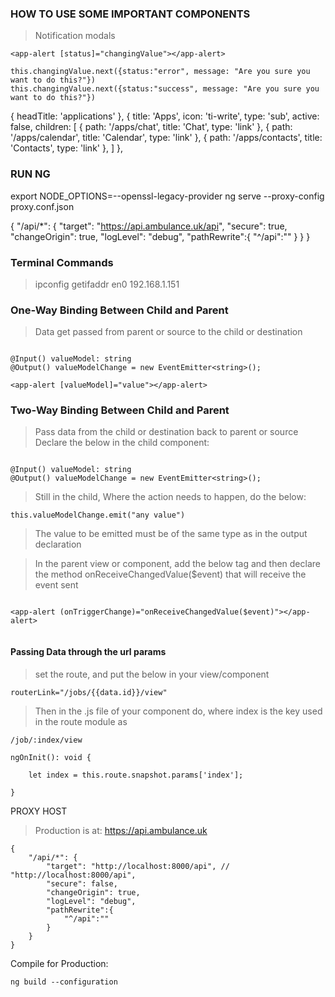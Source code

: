 ### HOW TO USE SOME IMPORTANT COMPONENTS 

> Notification modals

```
<app-alert [status]="changingValue"></app-alert>

this.changingValue.next({status:"error", message: "Are you sure you want to do this?"})
this.changingValue.next({status:"success", message: "Are you sure you want to do this?"})

```

{ headTitle: 'applications' },
    {
        title: 'Apps', icon: 'ti-write', type: 'sub', active: false,
        children: [
            { path: '/apps/chat', title: 'Chat', type: 'link' },
            { path: '/apps/calendar', title: 'Calendar', type: 'link' },
            { path: '/apps/contacts', title: 'Contacts', type: 'link' },
        ]
    },

### RUN NG

export NODE_OPTIONS=--openssl-legacy-provider
ng serve --proxy-config proxy.conf.json

{
    "/api/*": {
        "target": "https://api.ambulance.uk/api",
        "secure": true,
        "changeOrigin": true,
        "logLevel": "debug",
        "pathRewrite":{
            "^/api":""
        }
    }
}

### Terminal Commands

> ipconfig getifaddr en0
192.168.1.151

### One-Way Binding Between Child and Parent
> Data get passed from parent or source to the child or destination
```

@Input() valueModel: string
@Output() valueModelChange = new EventEmitter<string>();

<app-alert [valueModel]="value"></app-alert>

```


### Two-Way Binding Between Child and Parent
> Pass data from the child or destination back to parent or source
> Declare the below in the child component:
```

@Input() valueModel: string
@Output() valueModelChange = new EventEmitter<string>();

```

> Still in the child, Where the action needs to happen, do the below:
```
this.valueModelChange.emit("any value")
```

> The value to be emitted must be of the same type as in the output declaration

> In the parent view or component, add the below tag and then declare the method onReceiveChangedValue($event)
> that will receive the event sent
```

<app-alert (onTriggerChange)="onReceiveChangedValue($event)"></app-alert>


```


#### Passing Data through the url params
> set the route, and put the below in your view/component

```
routerLink="/jobs/{{data.id}}/view"
```
> Then in the .js file of your component do, where index is the key used in the route module as

```
/job/:index/view

```

```
ngOnInit(): void {

    let index = this.route.snapshot.params['index'];

}

```

PROXY HOST
> Production is at: https://api.ambulance.uk
```
{
    "/api/*": {
        "target": "http://localhost:8000/api", // "http://localhost:8000/api",
        "secure": false,
        "changeOrigin": true,
        "logLevel": "debug",
        "pathRewrite":{
            "^/api":""
        }
    }
}

```

Compile for Production:
```
ng build --configuration
```